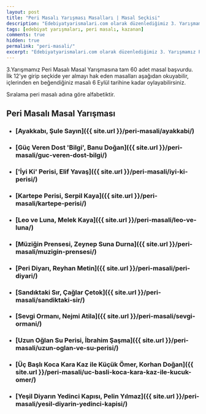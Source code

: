 ```yaml
---
layout: post
title: "Peri Masalı Yarışması Masalları | Masal Seçkisi"
description: "Edebiyatyarismalari.com olarak düzenlediğimiz 3. Yarışmamız Peri Masalı Masal Yarışmasına tam 60 adet masal başvurdu. İlk 12'ye girip seçkide yer almayı hak eden masalları aşağıdan okuyabilirsiniz."
tags: [edebiyat yarışmaları, peri masalı, kazanan]
comments: true
hidden: true
permalink: "peri-masali/"
excerpt: "Edebiyatyarismalari.com olarak düzenlediğimiz 3. Yarışmamız Peri Masalı Masal Yarışmasına tam 60 adet masal başvurdu. İlk 12'ye girip seçkide yer almayı hak eden masalları aşağıdan okuyabilirsiniz."
---
```


3.Yarışmamız Peri Masalı Masal Yarışmasına tam 60 adet masal başvurdu. İlk 12'ye girip seçkide yer almayı hak eden masalları aşağıdan okuyabilir, içlerinden en beğendiğiniz masalı 6 Eylül tarihine kadar oylayabilirsiniz.

Sıralama peri masalı adına göre alfabetiktir.

## Peri Masalı Masal Yarışması

- ### [Ayakkabı, Şule Sayın]({{ site.url }}/peri-masali/ayakkabi/)

- ### [Güç Veren Dost 'Bilgi', Banu Doğan]({{ site.url }}/peri-masali/guc-veren-dost-bilgi/)

- ### ['İyi Ki' Perisi, Elif Yavaş]({{ site.url }}/peri-masali/iyi-ki-perisi/)

- ### [Kartepe Perisi, Serpil Kaya]({{ site.url }}/peri-masali/kartepe-perisi/)

- ### [Leo ve Luna, Melek Kaya]({{ site.url }}/peri-masali/leo-ve-luna/)

- ### [Müziğin Prensesi, Zeynep Suna Durna]({{ site.url }}/peri-masali/muzigin-prensesi/)

- ### [Peri Diyarı, Reyhan Metin]({{ site.url }}/peri-masali/peri-diyari/)

- ### [Sandıktaki Sır, Çağlar Çetok]({{ site.url }}/peri-masali/sandiktaki-sir/)

- ### [Sevgi Ormanı, Nejmi Atila]({{ site.url }}/peri-masali/sevgi-ormani/)

- ### [Uzun Oğlan Su Perisi, İbrahim Şaşma]({{ site.url }}/peri-masali/uzun-oglan-ve-su-perisi/)

- ### [Üç Başlı Koca Kara Kaz ile Küçük Ömer, Korhan Doğan]({{ site.url }}/peri-masali/uc-basli-koca-kara-kaz-ile-kucuk-omer/)

- ### [Yeşil Diyarın Yedinci Kapısı, Pelin Yılmaz]({{ site.url }}/peri-masali/yesil-diyarin-yedinci-kapisi/) 